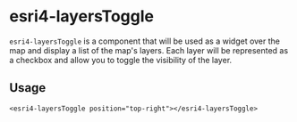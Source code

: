 # esri4-layersToggle

`esri4-layersToggle` is a component that will be used as a widget over the map and display a list of the map's layers.  Each layer will be represented as a checkbox and allow you to toggle the visibility of the layer.

## Usage

```
<esri4-layersToggle position="top-right"></esri4-layersToggle>
```
